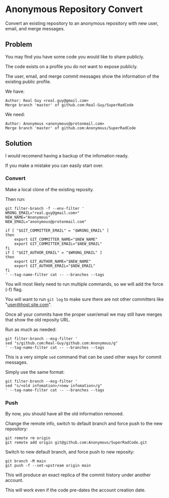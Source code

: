 # Anonymous Repository Convert
Convert an existing repository to an anonymous repository with new user, email, and merge messages.

## Problem
You may find you have some code you would like to share publicly.

The code exists on a profile you do not want to expose publicly.

The user, email, and merge commit messages show the information of the existing public profile.

We have:
```
Author: Real Guy <real.guy@gmail.com>
Merge branch 'master' of github.com:Real-Guy/SuperRadCode
```
We need:
```
Author: Anonymous <anonymous@protonmail.com>
Merge branch 'master' of github.com:Anonymous/SuperRadCode
```


## Solution
I would recomend having a backup of the infomation ready.

If you make a mistake you can easily start over.
### Convert
Make a local clone of the existing reposity.

Then run:
```
git filter-branch -f --env-filter '
WRONG_EMAIL="real.guy@gmail.com>"
NEW_NAME="Anonymous"
NEW_EMAIL="anonymous@protonmail.com"

if [ "$GIT_COMMITTER_EMAIL" = "$WRONG_EMAIL" ]
then
    export GIT_COMMITTER_NAME="$NEW_NAME"
    export GIT_COMMITTER_EMAIL="$NEW_EMAIL"
fi
if [ "$GIT_AUTHOR_EMAIL" = "$WRONG_EMAIL" ]
then
    export GIT_AUTHOR_NAME="$NEW_NAME"
    export GIT_AUTHOR_EMAIL="$NEW_EMAIL"
fi
' --tag-name-filter cat -- --branches --tags
```
You will most likely need to run multiple commands, so we will add the force (-f) flag.

You will want to run `git log` to make sure there are not other committers like "user@host.site.com".

Once all your commits have the proper user/email we may still have merges that show the old reposity URL.

Run as much as needed:
```
git filter-branch --msg-filter '
sed "s/github.com:Real-Guy/github.com:Anonymous/g"
' --tag-name-filter cat -- --branches --tags
```
This is a very simple `sed` command that can be used other ways for commit messages.

Simply use the same format:
```
git filter-branch --msg-filter '
sed "s/<old infomation>/<new infomation>/g"
' --tag-name-filter cat -- --branches --tags
```
### Push
By now, you should have all the old information removed.

Change the remote info, switch to default branch and force push to the new repository:
```
git remote rm origin
git remote add origin git@github.com:Anonymous/SuperRadCode.git
```
Switch to new default branch, and force push to new reposity:
```
git branch -M main
git push -f --set-upstream origin main
```
This will produce an exact replica of the commit history under another account.

This will work even if the code pre-dates the account creation date.
